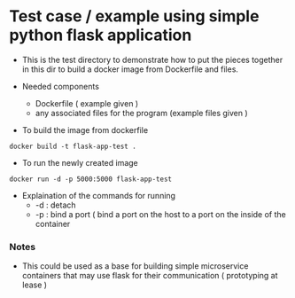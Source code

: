 # Test case / example using simple python flask application

- This is the test directory to demonstrate how to put the pieces together in
this dir to build a docker image from Dockerfile and files.

- Needed components
	- Dockerfile ( example given )
	- any associated files for the program (example files given )

- To build the image from dockerfile
```
docker build -t flask-app-test .
```

- To run the newly created image
```
docker run -d -p 5000:5000 flask-app-test
```
- Explaination of the commands for running
	- -d : detach
	- -p : bind a port ( bind a port on the host to a port on the inside of the
	  container

### Notes
- This could be used as a base for building simple microservice containers that
  may use flask for their communication ( prototyping at lease )


